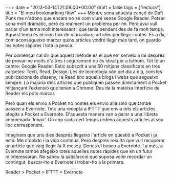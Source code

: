 +++
date = "2013-03-14T21:09:00+00:00"
draft = false
tags = ["lectura"]
title = "El meu bookmarking flow"
+++
Mentre sona aquesta cançó de Daft Punk me n'adono que encara no sé com viuré sense Google Reader. Potser sona molt dramàtic, però és realment un problema per mi. Però avui vull parlar d'un tema molt interessant i que tenia pendent des de fa molt temps. Aquest tema és el meu flux de marcadors, articles per llegir i notes. És a dir, com aconsegueixo marcar quins articles voldré llegir més tard, on guardo les notes ràpides i tota la pesca.

Per començar cal dir que aquest mètode és el que em serveix a mi després de provar-ne molts d'altres i segurament no és ideal per a tothom. Tot té un centre: Google Reader. Estic subscrit a uns 50 mitjans classificats en tres carpetes: Tech, Read, Design. Les de tecnologia són pel dia a dia, com les publicacions de disseny, i a Read tinc aquells blogs i webs que segueixo sempre. La majoria dels articles que publiquen passen directament a Pocket mitjançant l'extensió que tenen a Chrome. Des de la mateixa interfície de Reader els pots marcar.

Però quan els envio a Pocket no només els envio allà sinó que també passen a Evernote. Tinc una recepta a IFTTT que envia tots els articles afegits a Pocket a Evernote. D'aquesta manera van a parar a una llibreta anomenada 'Inbox'. Un cop cada cert temps ordeno aquests articles al seu lloc corresponent.

Imaginem que uns dies després llegeixo l'article en qüestió a Pocket i ja està. Me n'oblido i la vida continua. Però després resulta que vull recuperar un article que vaig llegir fa X mesos. Doncs el busco a Evernote. I a més, a Evernote també afegeixo totes aquelles notes ràpides que en un futur m'interessaran. No sabeu la satisfacció que suposa voler recordar un contingut, buscar-ho a Evernote i trobar-ho a la primera.

Reader > Pocket > IFTTT > Evernote